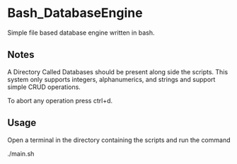 # Bash_DatabaseEngine
Simple file based database engine written in bash.


## Notes
A Directory Called Databases should be present along side the scripts.
This system only supports integers, alphanumerics, and strings and support simple CRUD operations.

To abort any operation press ctrl+d.

## Usage
Open a terminal in the directory containing the scripts and run the command

  ./main.sh
  
